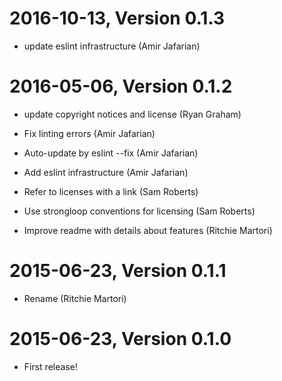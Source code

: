 2016-10-13, Version 0.1.3
=========================

 * update eslint infrastructure (Amir Jafarian)


2016-05-06, Version 0.1.2
=========================

 * update copyright notices and license (Ryan Graham)

 * Fix linting errors (Amir Jafarian)

 * Auto-update by eslint --fix (Amir Jafarian)

 * Add eslint infrastructure (Amir Jafarian)

 * Refer to licenses with a link (Sam Roberts)

 * Use strongloop conventions for licensing (Sam Roberts)

 * Improve readme with details about features (Ritchie Martori)


2015-06-23, Version 0.1.1
=========================

 * Rename (Ritchie Martori)


2015-06-23, Version 0.1.0
=========================

 * First release!
